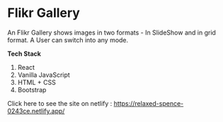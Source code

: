 # Flikr Gallery
An Flikr Gallery shows images in two formats - In SlideShow and in grid format. A User can switch into any mode. 

<b>Tech Stack</b>
1. React
2. Vanilla JavaScript
3. HTML + CSS
4. Bootstrap

Click here to see the site on netlify : https://relaxed-spence-0243ce.netlify.app/
